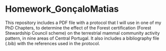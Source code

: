 # Homework_GonçaloMatias


This repository includes a PDF file with a protocol that I will use in one of my PhD Chapters, to determine the effect of the Forest certification (Forest Stewardship Council scheme) on the terrestrial mammal community activity pattern, in nine areas of Central Portugal.
It also includes a bibliography file (.bib) with the references used in the protocol.
